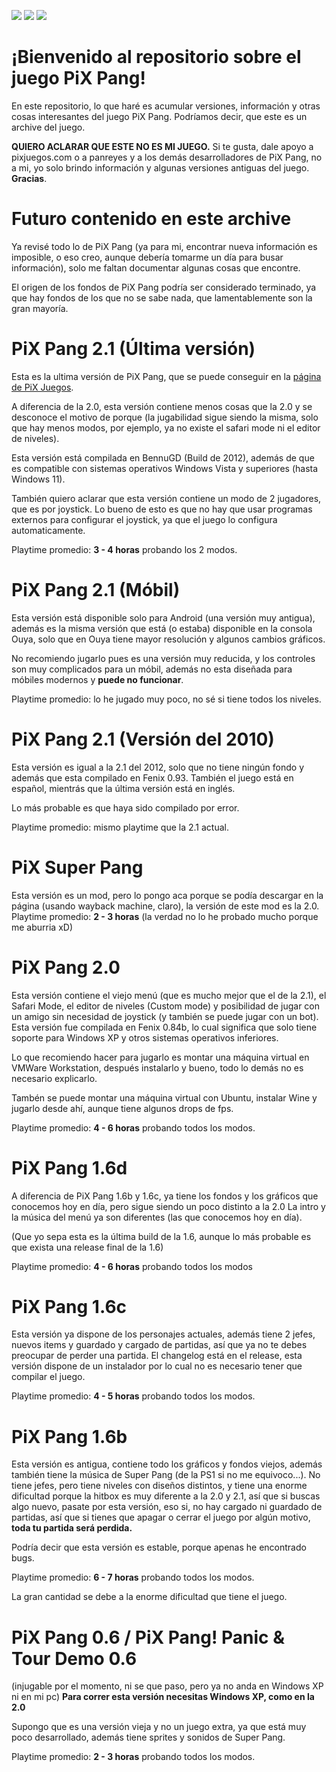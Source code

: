 ![](https://img.shields.io/github/downloads/tomiiiiiiiii/pixpang/total) ![](https://img.shields.io/github/last-commit/tomiiiiiiiii/pixpang) ![](https://img.shields.io/github/release-date/tomiiiiiiiii/pixpang)

# ¡Bienvenido al repositorio sobre el juego PiX Pang!

En este repositorio, lo que haré es acumular versiones, información y otras cosas interesantes del juego PiX Pang. Podríamos decir, que este es un archive del juego.

**QUIERO ACLARAR QUE ESTE NO ES MI JUEGO.** 
Si te gusta, dale apoyo a pixjuegos.com o a panreyes y a los demás desarrolladores de PiX Pang, no a mi, yo solo brindo información y algunas versiones antiguas del juego. 
**Gracias**.

# Futuro contenido en este archive
Ya revisé todo lo de PiX Pang (ya para mi, encontrar nueva información es imposible, o eso creo, aunque debería tomarme un día para busar información), solo me faltan documentar algunas cosas que encontre.

El origen de los fondos de PiX Pang podría ser considerado terminado, ya que hay fondos de los que no se sabe nada, que lamentablemente son la gran mayoría. 

# PiX Pang 2.1 (Última versión)
Esta es la ultima versión de PiX Pang, que se puede conseguir en la [página de PiX Juegos](http://pixjuegos.com "página de PiX Juegos"). 

A diferencia de la 2.0, esta versión contiene menos cosas que la 2.0 y se desconoce el motivo de porque (la jugabilidad sigue siendo la misma, solo que hay menos modos, por ejemplo, ya no existe el safari mode ni el editor de niveles).

Esta versión está compilada en BennuGD (Build de 2012), además de que es compatible con sistemas operativos Windows Vista y superiores (hasta Windows 11). 

También quiero aclarar que esta versión contiene un modo de 2 jugadores, que es por joystick. Lo bueno de esto es que no hay que usar programas externos para configurar el joystick, ya que el juego lo configura automaticamente.

Playtime promedio: **3 - 4 horas** probando los 2 modos.

# PiX Pang 2.1 (Móbil)

Esta versión está disponible solo para Android (una versión muy antigua), además es la misma versión que está (o estaba) disponible en la consola Ouya, solo que en Ouya tiene mayor resolución y algunos cambios gráficos.

No recomiendo jugarlo pues es una versión muy reducida, y los controles son muy complicados para un móbil, además no esta diseñada para móbiles modernos y **puede no funcionar**.

Playtime promedio: lo he jugado muy poco, no sé si tiene todos los niveles. 

# PiX Pang 2.1 (Versión del 2010)

Esta versión es igual a la 2.1 del 2012, solo que no tiene ningún fondo y además que esta compilado en Fenix 0.93.
También el juego está en español, mientrás que la última versión está en inglés.

Lo más probable es que haya sido compilado por error.

Playtime promedio: mismo playtime que la 2.1 actual.

# PiX Super Pang
Esta versión es un mod, pero lo pongo aca porque se podía descargar en la página (usando wayback machine, claro), la versión de este mod es la 2.0.
Playtime promedio: **2 - 3 horas** (la verdad no lo he probado mucho porque me aburria xD)

# PiX Pang 2.0
Esta versión contiene el viejo menú (que es mucho mejor que el de la 2.1), el Safari Mode, el editor de niveles (Custom mode) y posibilidad de jugar con un amigo sin necesidad de joystick (y también se puede jugar con un bot). Esta versión fue compilada en Fenix 0.84b, lo cual significa que solo tiene soporte para Windows XP y otros sistemas operativos inferiores. 

Lo que recomiendo hacer para jugarlo es montar una máquina virtual en VMWare Workstation, después instalarlo y bueno, todo lo demás no es necesario explicarlo.

Tambén se puede montar una máquina virtual con Ubuntu, instalar Wine y jugarlo desde ahí, aunque tiene algunos drops de fps.

Playtime promedio: **4 - 6 horas** probando todos los modos.


# PiX Pang 1.6d
A diferencia de PiX Pang 1.6b y 1.6c, ya tiene los fondos y los gráficos que conocemos hoy en día, pero sigue siendo un poco distinto a la 2.0
La intro y la música del menú ya son diferentes (las que conocemos hoy en día).

(Que yo sepa esta es la última build de la 1.6, aunque lo más probable es que exista una release final de la 1.6)

Playtime promedio: **4 - 6 horas** probando todos los modos

# PiX Pang 1.6c
Esta versión ya dispone de los personajes actuales, además tiene 2 jefes, nuevos items y guardado y cargado de partidas, así que ya no te debes preocupar de perder una partida.
El changelog está en el release, esta versión dispone de un instalador por lo cual no es necesario tener que compilar el juego.

Playtime promedio: **4 - 5 horas** probando todos los modos.

# PiX Pang 1.6b
Esta versión es antigua, contiene todo los gráficos y fondos viejos, además también tiene la música de Super Pang (de la PS1 si no me equivoco...).
No tiene jefes, pero tiene niveles con diseños distintos, y tiene una enorme dificultad porque la hitbox es muy diferente a la 2.0 y 2.1, así que si buscas algo nuevo, pasate por esta versión, eso si, no hay cargado ni guardado de partidas, así que si tienes que apagar o cerrar el juego por algún motivo, **toda tu partida será perdida.**

Podría decir que esta versión es estable, porque apenas he encontrado bugs.

Playtime promedio: **6 - 7 horas** probando todos los modos.

La gran cantidad se debe a la enorme dificultad que tiene el juego.

# PiX Pang 0.6 / PiX Pang! Panic & Tour Demo 0.6
(injugable por el momento, ni se que paso, pero ya no anda en Windows XP ni en mi pc)
**Para correr esta versión necesitas Windows XP, como en la 2.0**

Supongo que es una versión vieja y no un juego extra, ya que está muy poco desarrollado, además tiene sprites y sonidos de Super Pang.

Playtime promedio: **2 - 3 horas** probando todos los modos.
